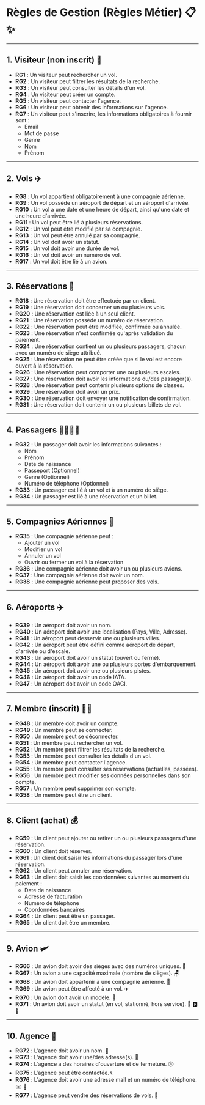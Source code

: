 # Règles de Gestion (Règles Métier) 📋✨

---

## 1. Visiteur (non inscrit) 👤

- **RG1** : Un visiteur peut rechercher un vol.
- **RG2** : Un visiteur peut filtrer les résultats de la recherche.
- **RG3** : Un visiteur peut consulter les détails d'un vol.
- **RG4** : Un visiteur peut créer un compte.
- **RG5** : Un visiteur peut contacter l'agence.
- **RG6** : Un visiteur peut obtenir des informations sur l'agence.
- **RG7** : Un visiteur peut s'inscrire, les informations obligatoires à fournir sont :
  - Email
  - Mot de passe
  - Genre
  - Nom
  - Prénom

---

## 2. Vols ✈️

- **RG8** : Un vol appartient obligatoirement à une compagnie aérienne.
- **RG9** : Un vol possède un aéroport de départ et un aéroport d'arrivée.
- **RG10** : Un vol a une date et une heure de départ, ainsi qu'une date et une heure d'arrivée.
- **RG11** : Un vol peut être lié à plusieurs réservations.
- **RG12** : Un vol peut être modifié par sa compagnie.
- **RG13** : Un vol peut être annulé par sa compagnie.
- **RG14** : Un vol doit avoir un statut.
- **RG15** : Un vol doit avoir une durée de vol.
- **RG16** : Un vol doit avoir un numéro de vol.
- **RG17** : Un vol doit être lié à un avion.

---

## 3. Réservations 🎫

- **RG18** : Une réservation doit être effectuée par un client.
- **RG19** : Une réservation doit concerner un ou plusieurs vols.
- **RG20** : Une réservation est liée à un seul client.
- **RG21** : Une réservation possède un numéro de réservation.
- **RG22** : Une réservation peut être modifiée, confirmée ou annulée.
- **RG23** : Une réservation n'est confirmée qu'après validation du paiement.
- **RG24** : Une réservation contient un ou plusieurs passagers, chacun avec un numéro de siège attribué.
- **RG25** : Une réservation ne peut être créée que si le vol est encore ouvert à la réservation.
- **RG26** : Une réservation peut comporter une ou plusieurs escales.
- **RG27** : Une réservation doit avoir les informations du/des passager(s).
- **RG28** : Une réservation peut contenir plusieurs options de classes.
- **RG29** : Une réservation doit avoir un prix.
- **RG30** : Une réservation doit envoyer une notification de confirmation.
- **RG31** : Une réservation doit contenir un ou plusieurs billets de vol.

---

## 4. Passagers 👨‍👩‍👧‍👦

- **RG32** : Un passager doit avoir les informations suivantes :
  - Nom
  - Prénom
  - Date de naissance
  - Passeport (Optionnel)
  - Genre (Optionnel)
  - Numéro de téléphone (Optionnel)
- **RG33** : Un passager est lié à un vol et à un numéro de siège.
- **RG34** : Un passager est lié à une réservation et un billet.

---

## 5. Compagnies Aériennes 🏢

- **RG35** : Une compagnie aérienne peut :
  - Ajouter un vol
  - Modifier un vol
  - Annuler un vol
  - Ouvrir ou fermer un vol à la réservation
- **RG36** : Une compagnie aérienne doit avoir un ou plusieurs avions.
- **RG37** : Une compagnie aérienne doit avoir un nom.
- **RG38** : Une compagnie aérienne peut proposer des vols.

---

## 6. Aéroports ✈️

- **RG39** : Un aéroport doit avoir un nom.
- **RG40** : Un aéroport doit avoir une localisation (Pays, Ville, Adresse).
- **RG41** : Un aéroport peut desservir une ou plusieurs villes.
- **RG42** : Un aéroport peut être défini comme aéroport de départ, d'arrivée ou d'escale.
- **RG43** : Un aéroport doit avoir un statut (ouvert ou fermé).
- **RG44** : Un aéroport doit avoir une ou plusieurs portes d'embarquement.
- **RG45** : Un aéroport doit avoir une ou plusieurs pistes.
- **RG46** : Un aéroport doit avoir un code IATA.
- **RG47** : Un aéroport doit avoir un code OACI.

---

## 7. Membre (inscrit) 🧑‍💼

- **RG48** : Un membre doit avoir un compte.
- **RG49** : Un membre peut se connecter.
- **RG50** : Un membre peut se déconnecter.
- **RG51** : Un membre peut rechercher un vol.
- **RG52** : Un membre peut filtrer les résultats de la recherche.
- **RG53** : Un membre peut consulter les détails d'un vol.
- **RG54** : Un membre peut contacter l'agence.
- **RG55** : Un membre peut consulter ses réservations (actuelles, passées).
- **RG56** : Un membre peut modifier ses données personnelles dans son compte.
- **RG57** : Un membre peut supprimer son compte.
- **RG58** : Un membre peut être un client.

---

## 8. Client (achat) 💰

- **RG59** : Un client peut ajouter ou retirer un ou plusieurs passagers d'une réservation.
- **RG60** : Un client doit réserver.
- **RG61** : Un client doit saisir les informations du passager lors d'une réservation.
- **RG62** : Un client peut annuler une réservation.
- **RG63** : Un client doit saisir les coordonnées suivantes au moment du paiement :
  - Date de naissance
  - Adresse de facturation
  - Numéro de téléphone
  - Coordonnées bancaires
- **RG64** : Un client peut être un passager.
- **RG65** : Un client doit être un membre.

---

## 9. Avion 🛩️

- **RG66** : Un avion doit avoir des sièges avec des numéros uniques. 💺
- **RG67** : Un avion a une capacité maximale (nombre de sièges). 🪑
- **RG68** : Un avion doit appartenir à une compagnie aérienne. 🏢
- **RG69** : Un avion peut être affecté à un vol. ✈️
- **RG70** : Un avion doit avoir un modèle. 🔧
- **RG71** : Un avion doit avoir un statut (en vol, stationné, hors service). 🛫 🅿️ 🔧

---

## 10. Agence 🏬

- **RG72** : L'agence doit avoir un nom. 📝
- **RG73** : L'agence doit avoir une/des adresse(s). 📍
- **RG74** : L'agence a des horaires d'ouverture et de fermeture. 🕒
- **RG75** : L'agence peut être contactée. 📞
- **RG76** : L'agence doit avoir une adresse mail et un numéro de téléphone. ✉️ 📱
- **RG77** : L'agence peut vendre des réservations de vols. 💸
